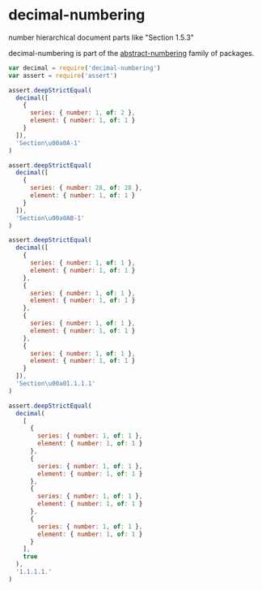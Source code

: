 # decimal-numbering

number hierarchical document parts like "Section 1.5.3"

decimal-numbering is part of the [abstract-numbering](https://www.npmjs.com/search?q=keywords:abstract-numbering) family of packages.

```javascript
var decimal = require('decimal-numbering')
var assert = require('assert')

assert.deepStrictEqual(
  decimal([
    {
      series: { number: 1, of: 2 },
      element: { number: 1, of: 1 }
    }
  ]),
  'Section\u00a0A-1'
)

assert.deepStrictEqual(
  decimal([
    {
      series: { number: 28, of: 28 },
      element: { number: 1, of: 1 }
    }
  ]),
  'Section\u00a0AB-1'
)

assert.deepStrictEqual(
  decimal([
    {
      series: { number: 1, of: 1 },
      element: { number: 1, of: 1 }
    },
    {
      series: { number: 1, of: 1 },
      element: { number: 1, of: 1 }
    },
    {
      series: { number: 1, of: 1 },
      element: { number: 1, of: 1 }
    },
    {
      series: { number: 1, of: 1 },
      element: { number: 1, of: 1 }
    }
  ]),
  'Section\u00a01.1.1.1'
)

assert.deepStrictEqual(
  decimal(
    [
      {
        series: { number: 1, of: 1 },
        element: { number: 1, of: 1 }
      },
      {
        series: { number: 1, of: 1 },
        element: { number: 1, of: 1 }
      },
      {
        series: { number: 1, of: 1 },
        element: { number: 1, of: 1 }
      },
      {
        series: { number: 1, of: 1 },
        element: { number: 1, of: 1 }
      }
    ],
    true
  ),
  '1.1.1.1.'
)
```
